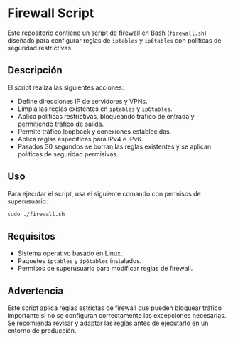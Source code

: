 # Firewall Script

Este repositorio contiene un script de firewall en Bash (`firewall.sh`) diseñado para configurar reglas de `iptables` y `ip6tables` con políticas de seguridad restrictivas.

## Descripción

El script realiza las siguientes acciones:
- Define direcciones IP de servidores y VPNs.
- Limpia las reglas existentes en `iptables` y `ip6tables`.
- Aplica políticas restrictivas, bloqueando tráfico de entrada y permitiendo tráfico de salida.
- Permite tráfico loopback y conexiones establecidas.
- Aplica reglas específicas para IPv4 e IPv6.
- Pasados 30 segundos se borran las reglas existentes y se aplican políticas de seguridad permisivas.

## Uso

Para ejecutar el script, usa el siguiente comando con permisos de superusuario:

```bash
sudo ./firewall.sh
```

## Requisitos
- Sistema operativo basado en Linux.
- Paquetes `iptables` y `ip6tables` instalados.
- Permisos de superusuario para modificar reglas de firewall.

## Advertencia
Este script aplica reglas estrictas de firewall que pueden bloquear tráfico importante si no se configuran correctamente las excepciones necesarias. Se recomienda revisar y adaptar las reglas antes de ejecutarlo en un entorno de producción.

